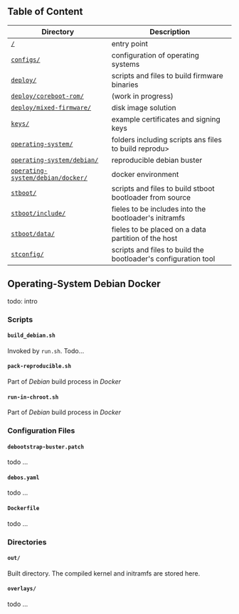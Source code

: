## Table of Content
Directory | Description
------------ | -------------
[`/`](../../../README.md#scripts) | entry point
[`configs/`](../../../configs/README.md#configs) | configuration of operating systems
[`deploy/`](../../../deploy/README.md#deploy) | scripts and files to build firmware binaries
[`deploy/coreboot-rom/`](../../../deploy/coreboot-rom/README.md#deploy-coreboot-rom) | (work in progress)
[`deploy/mixed-firmware/`](../../../deploy/mixed-firmware/README.md#deploy-mixed-firmware) | disk image solution
[`keys/`](../../../keys/README.md#keys) | example certificates and signing keys
[`operating-system/`](../../README.md#operating-system) | folders including scripts ans files to build reprodu>
[`operating-system/debian/`](../README.md#operating-system-debian) | reproducible debian buster
[`operating-system/debian/docker/`](README.md#operating-system-debian-docker) | docker environment
[`stboot/`](../../../stboot/README.md#stboot) | scripts and files to build stboot bootloader from source
[`stboot/include/`](../../../stboot/include/README.md#stboot-include) | fieles to be includes into the bootloader's initramfs
[`stboot/data/`](../../../stboot/data/README.md#stboot-data) | fieles to be placed on a data partition of the host
[`stconfig/`](../../../stconfig/README.md#stconfig) | scripts and files to build the bootloader's configuration tool

## Operating-System Debian Docker
todo: intro

### Scripts
#### `build_debian.sh`
Invoked by `run.sh`. Todo...

#### `pack-reproducible.sh`
Part of *Debian* build process in *Docker*

#### `run-in-chroot.sh`
Part of *Debian* build process in *Docker*

### Configuration Files
#### `debootstrap-buster.patch`
todo ...

#### `debos.yaml`
todo ...

#### `Dockerfile`
todo ...

### Directories
#### `out/`
Built directory. The compiled kernel and initramfs are stored here.

#### `overlays/`
todo ...

